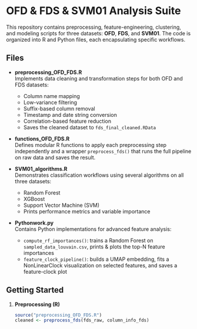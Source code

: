 # OFD & FDS & SVM01 Analysis Suite

This repository contains preprocessing, feature-engineering, clustering, and modeling scripts for three datasets: **OFD**, **FDS**, and **SVM01**. The code is organized into R and Python files, each encapsulating specific workflows.

## Files

- **preprocessing_OFD_FDS.R**  
  Implements data cleaning and transformation steps for both OFD and FDS datasets:
  - Column name mapping
  - Low-variance filtering
  - Suffix-based column removal
  - Timestamp and date string conversion
  - Correlation-based feature reduction
  - Saves the cleaned dataset to `fds_final_cleaned.RData`

- **functions_OFD_FDS.R**  
  Defines modular R functions to apply each preprocessing step independently and a wrapper `preprocess_fds()` that runs the full pipeline on raw data and saves the result.

- **SVM01_algorithms.R**  
  Demonstrates classification workflows using several algorithms on all three datasets:
  - Random Forest  
  - XGBoost  
  - Support Vector Machine (SVM)  
  - Prints performance metrics and variable importance

- **Pythonwork.py**  
  Contains Python implementations for advanced feature analysis:
  - `compute_rf_importances()`: trains a Random Forest on `sampled_data_louvain.csv`, prints & plots the top-N feature importances  
  - `feature_clock_pipeline()`: builds a UMAP embedding, fits a NonLinearClock visualization on selected features, and saves a feature-clock plot

## Getting Started

1. **Preprocessing (R)**
   ```r
   source("preprocessing_OFD_FDS.R")
   cleaned <- preprocess_fds(fds_raw, column_info_fds)
